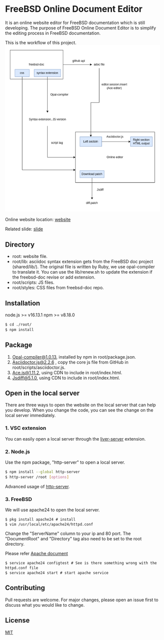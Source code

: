 # FreeBSD Online Document Editor
It is an online website editor for FreeBSD documentation which is still developing. The purpose of FreeBSD Online Document Editor is to simplify the editing process in FreeBSD documentation.

This is the workflow of this project.
![image](./Workflow.png)

Online website location: [website](https://wang-yan-hao.github.io/FreeBSD-Online-Document-Editor/root/)

Related slide: [slide](https://drive.google.com/file/d/1rOQ_-Yzue83arFYGgiYbY9MxbMQg7SC5/view?usp=drive_link)
## Directory
* root: website file.
* root/lib: asciidoc syntax extension gets from the FreeBSD doc project (shared/lib/). The original file is written by Ruby, we use opal-compiler to translate it. You can use the lib/renew.sh to update the extension if the freebsd-doc revise or add extension.
* root/scripts: JS files.
* root/styles: CSS files from freebsd-doc repo.

## Installation
node.js >= v16.13.1
npm >= v8.18.0

```bash 
$ cd ./root/
$ npm install 
```
## Package
1. Opal-compiler@1.0.13, installed by npm in root/package.json.
2. Asciidoctor.js@2.2.6 , copy the core js file from GitHub in root/scripts/asciidoctor.js.
3. Ace.js@1.11.2, using CDN to include in root/index.html.
4. Jsdiff@5.1.0, using CDN to include in root/index.html.

## Open in the local server
There are three ways to open the website on the local server that can help you develop. When you change the code, you can see the change on the local server immediately.

### 1. VSC extension
You can easily open a local server through the [liver-server](https://github.com/ritwickdey/vscode-live-server-plus-plus) extension.

### 2. Node.js
Use the npm package, "http-server" to open a local server.

```bash
$ npm install --global http-server
$ http-server /root [options]
```
Advanced usage of [http-server](https://www.npmjs.com/package/http-server).

### 3. FreeBSD
We will use apache24 to open the local server.

```
$ pkg install apache24 # install
$ vim /usr/local/etc/apache24/httpd.conf
```
Change the "ServerName" column to your ip and 80 port. The "DocumentRoot" and "Directory" tag also need to be set to the root directory.

Please refer [Apache document](https://httpd.apache.org/docs/2.4/configuring.html)

```
$ service apache24 configtest # See is there something wrong with the httpd.conf file
$ service apache24 start # start apache service
```

## Contributing
Pull requests are welcome. For major changes, please open an issue first to discuss what you would like to change.

## License
[MIT](https://choosealicense.com/licenses/mit/)
